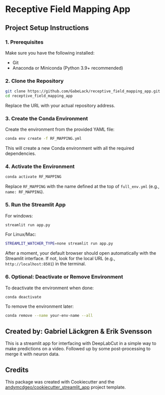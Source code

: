 # Receptive Field Mapping App

## Project Setup Instructions

### 1. Prerequisites

Make sure you have the following installed:

* Git
* Anaconda or Miniconda (Python 3.9+ recommended)

### 2. Clone the Repository

```bash
git clone https://github.com/GabeLack/receptive_field_mapping_app.git
cd receptive_field_mapping_app
```

Replace the URL with your actual repository address.

### 3. Create the Conda Environment

Create the environment from the provided YAML file:

```bash
conda env create -f RF_MAPPING.yml
```

This will create a new Conda environment with all the required dependencies.

### 4. Activate the Environment

```bash
conda activate RF_MAPPING
```

Replace `RF_MAPPING` with the name defined at the top of `full_env.yml` (e.g., `name: RF_MAPPING`).

### 5. Run the Streamlit App
For windows:
```bash
streamlit run app.py
```
For Linux/Mac:
```bash
STREAMLIT_WATCHER_TYPE=none streamlit run app.py
```
After a moment, your default browser should open automatically with the Streamlit interface. If not, look for the local URL (e.g., `http://localhost:8501`) in the terminal.

### 6. Optional: Deactivate or Remove Environment

To deactivate the environment when done:

```bash
conda deactivate
```

To remove the environment later:

```bash
conda remove --name your-env-name --all
```


## Created by: Gabriel Läckgren & Erik Svensson

This is a streamlit app for interfacing with DeepLabCut in a simple way to make predictions on a video. Followed up by some post-processing to merge it with neuron data.

## Credits

This package was created with Cookiecutter and the [andymcdgeo/cookiecutter_streamlit_app](https://github.com/andymcdgeo/cookiecutter-streamlit) project template.
